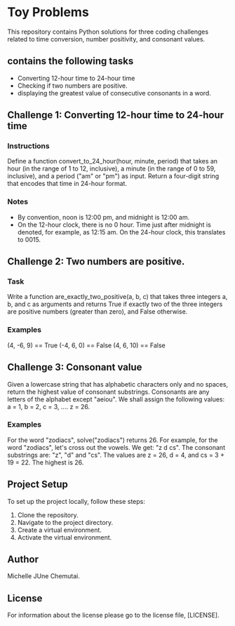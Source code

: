 # Toy Problems

This repository contains Python solutions for three coding challenges related to time conversion, number positivity, and consonant values.

## contains the following tasks

-  Converting 12-hour time to 24-hour time
-  Checking if two numbers are positive.
-  displaying the greatest value of consecutive consonants in a word.


## Challenge 1: Converting 12-hour time to 24-hour time

  ### Instructions
   Define a function convert_to_24_hour(hour, minute, period) that takes an hour (in the range of 1 to 12, inclusive), a minute (in the range of 0 to 59, inclusive), and a period ("am" or "pm") as input. Return a four-digit string that encodes that time in 24-hour format.
  
  ### Notes
   - By convention, noon is 12:00 pm, and midnight is 12:00 am.
   - On the 12-hour clock, there is no 0 hour. Time just after midnight  is denoted, for example, as 12:15 am. On the 24-hour clock, this translates to 0015.


## Challenge 2: Two numbers are positive.

  ### Task 

   Write a function are_exactly_two_positive(a, b, c) that takes three integers a, b, and c as arguments and returns True if exactly two of the three integers are positive numbers (greater than zero), and False otherwise.

  ### Examples

   (4, -6, 9) == True
   (-4, 6, 0) == False
   (4, 6, 10) == False


## Challenge 3: Consonant value

 Given a lowercase string that has alphabetic characters only and no spaces, return the highest value of consonant substrings. Consonants are any letters of the alphabet except "aeiou". We shall assign the following values: a = 1, b = 2, c = 3, .... z = 26.


  ### Examples
   For the word "zodiacs", solve("zodiacs") returns 26.
   For example, for the word "zodiacs", let's cross out the vowels. We get: "z d cs". The consonant substrings are: "z", "d" and "cs". The values are z = 26, d = 4, and cs = 3 + 19 = 22. The highest is 26.


## Project Setup

To set up the project locally, follow these steps:

1. Clone the repository.
2. Navigate to the project directory.
3. Create a virtual environment.
4. Activate the virtual environment.

## Author
Michelle JUne Chemutai.

## License 
For information about the license please go to the license file,  [LICENSE].